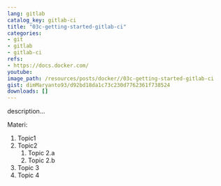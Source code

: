 ```yaml
---
lang: gitlab
catalog_key: gitlab-ci
title: "03c-getting-started-gitlab-ci"
categories:
- git
- gitlab
- gitlab-ci
refs: 
- https://docs.docker.com/
youtube: 
image_path: /resources/posts/docker//03c-getting-started-gitlab-ci
gist: dimMaryanto93/d92bd18da1c73c230d7762361f738524
downloads: []
---
```



description...

<!--more-->

Materi: 

1. Topic1
2. Topic2
    1. Topic 2.a
    2. Topic 2.b
3. Topic 3
4. Topic 4